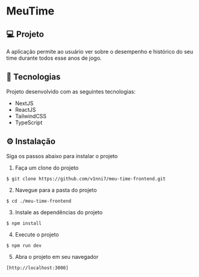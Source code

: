 <p align="center">
  <h1>MeuTime</h1>
</p>

## 💻 Projeto

A aplicação permite ao usuário ver sobre o desempenho e histórico do seu time durante todos esse anos de jogo.

## 🚀 Tecnologias

Projeto desenvolvido com as seguintes tecnologias:

<ul>
  <li>NextJS</li>
  <li>ReactJS</li>
  <li>TailwindCSS</li>
  <li>TypeScript</li>
</ul>

## ⚙️ Instalação

Siga os passos abaixo para instalar o projeto

1. Faça um clone do projeto
```
$ git clone https://github.com/v1nni7/meu-time-frontend.git
```

2. Navegue para a pasta do projeto
```
$ cd ./meu-time-frontend
```

3. Instale as dependências do projeto
```
$ npm install
```

4. Execute o projeto
```
$ npm run dev
```

5. Abra o projeto em seu navegador
```
[http://localhost:3000]
```